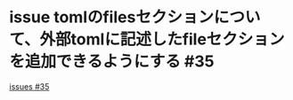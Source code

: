 # issue tomlのfilesセクションについて、外部tomlに記述したfileセクションを追加できるようにする #35
[issues #35](https://github.com/cat2151/cat-file-watcher/issues/35)


